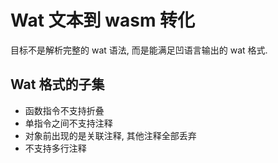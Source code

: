 # Wat 文本到 wasm 转化

目标不是解析完整的 wat 语法, 而是能满足凹语言输出的 wat 格式.

## Wat 格式的子集

- 函数指令不支持折叠
- 单指令之间不支持注释
- 对象前出现的是关联注释, 其他注释全部丢弃
- 不支持多行注释
